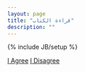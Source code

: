 ```yaml
---
layout: page
title: "قراءة الكتاب"
description: ""
---
```

{% include JB/setup %}

<div><a class="w_button" href="readonline.html" onclick="Save('O18','Y');Save('AF','N');Enter('n');window.location='readonline.html';return false;"><ins>I Agree</ins></a> <a class="w_button w_red" href="download.html" onclick="Save('O18','N');window.location='download.html';return false;"><ins>I Disagree</ins></a></div>
